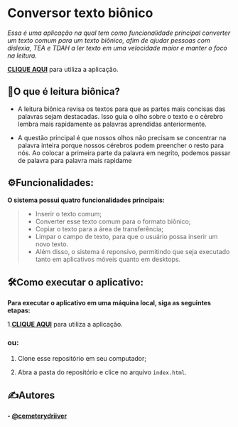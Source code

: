 # Conversor texto biônico
_Essa é uma aplicação na qual tem como funcionalidade principal converter um texto comum para um texto biônico, afim de ajudar pessoas com dislexia, TEA e TDAH a ler texto em uma velocidade maior e manter o foco na leitura._

__[CLIQUE AQUI](https://cemeterydriiver.github.io/conversorTxtBionico/)__ para utiliza a aplicação.

## 📜O que é leitura biônica?
- A leitura biônica revisa os textos para que as partes mais concisas das palavras sejam destacadas. Isso guia o olho sobre o texto e o cérebro lembra mais rapidamente as palavras aprendidas anteriormente.

- A questão principal é que nossos olhos não precisam se concentrar na palavra inteira porque nossos cérebros podem preencher o resto para nós. Ao colocar a primeira parte da palavra em negrito, podemos passar de palavra para palavra mais rapidame



## ⚙️Funcionalidades:
__O sistema possui quatro funcionalidades principais:__
> - Inserir o texto comum;
> - Converter esse texto comum para o formato biônico;
> - Copiar o texto para a área de transferência;
> - Limpar o campo de texto, para que o usuário possa inserir um novo texto.
> - Além disso, o sistema é reponsivo, permitindo que seja executado tanto em aplicativos móveis quanto em desktops.

## 🛠️Como executar o aplicativo:
__Para executar o aplicativo em uma máquina local, siga as seguintes etapas:__

1.__[CLIQUE AQUI](https://cemeterydriiver.github.io/conversorTxtBionico/)__ para utiliza a aplicação.
### __ou:__

1. Clone esse repositório em seu computador;

2. Abra a pasta do repositório e clice no arquivo `index.html`.






## ✍️Autores

__- [@cemeterydriiver](https://www.github.com/cemeterydriiver)__
